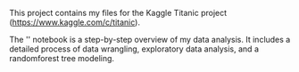 This project contains my files for the Kaggle Titanic project (https://www.kaggle.com/c/titanic).

The '' notebook is a step-by-step overview of my data analysis. It includes a detailed process of data wrangling, exploratory data analysis, and a randomforest tree modeling. 
